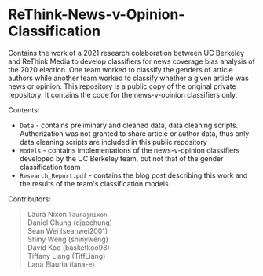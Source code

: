 # ReThink-News-v-Opinion-Classification

Contains the work of a 2021 research colaboration between UC Berkeley and ReThink Media to develop classifiers for news coverage bias analysis of the 2020 election. One team worked to classify the genders of article authors while another team worked to classify whether a given article was news or opinion. This repository is a public copy of the original private repository. It contains the code for the news-v-opinion classifiers only.

Contents:
* `Data` - contains preliminary and cleaned data, data cleaning scripts. Authorization was not granted to share article or author data, thus only data cleaning scripts are included in this public repository
* `Models` - contains implementations of the news-v-opinion classifiers developed by the UC Berkeley team, but not that of the gender classification team
* `Research_Report.pdf` - contains the blog post describing this work and the results of the team's classification models

Contributors:
> Laura Nixon `laurajnixon` <br /> Daniel Chung (djaechung) <br /> Sean Wei (seanwei2001) <br /> Shiny Weng (shinyweng) <br /> David Koo (basketkoo98) <br /> Tiffany Liang (TiffLiang) <br /> Lana Elauria (lana-e)
